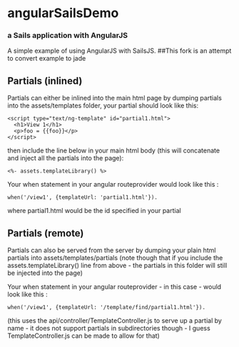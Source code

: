 # angularSailsDemo
### a Sails application with AngularJS

A simple example of using AngularJS with SailsJS.
##This fork is an attempt to convert example to jade

Partials (inlined)
------------------

Partials can either be inlined into the main html page by dumping partials into the assets/templates folder,
your partial should look like this:

    <script type="text/ng-template" id="partial1.html">
      <h1>View 1</h1>
      <p>foo = {{foo}}</p>
    </script>

then include the line below in your main html body (this will concatenate and inject all the partials into the page):

    <%- assets.templateLibrary() %>

Your when statement in your angular routeprovider would look like this :

    when('/view1', {templateUrl: 'partial1.html'}).
          
where partial1.html would be the id specified in your partial

Partials (remote)
-----------------

Partials can also be served from the server by dumping your plain html partials into assets/templates/partials
(note though that if you include the assets.templateLibrary() line from above - the partials in this folder 
will still be injected into the page)

Your when statement in your angular routeprovider - in this case - would look like this :

    when('/view1', {templateUrl: '/template/find/partial1.html'}).

(this uses the api/controller/TemplateController.js to serve up a partial by name - it does not support 
partials in subdirectories though - I guess TemplateController.js can be made to allow for that)
